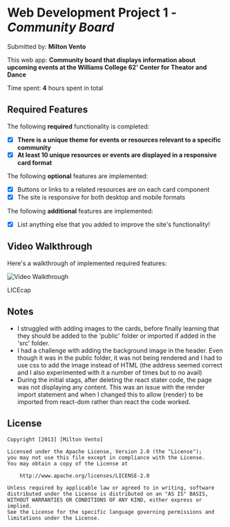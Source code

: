 # Web Development Project 1 - *Community Board*

Submitted by: **Milton Vento**

This web app: **Community board that displays information about upcoming events at the Williams College 62' Center for Theator and Dance**

Time spent: **4** hours spent in total

## Required Features

The following **required** functionality is completed:

- [x] **There is a unique theme for events or resources relevant to a specific community**
- [x] **At least 10 unique resources or events are displayed in a responsive card format**

The following **optional** features are implemented:

- [x] Buttons or links to a related resources are on each card component
- [x] The site is responsive for both desktop and mobile formats

The following **additional** features are implemented:

* [x] List anything else that you added to improve the site's functionality!

## Video Walkthrough

Here's a walkthrough of implemented required features:

<img src='./Walkthrough.gif' title='Video Walkthrough' width='' alt='Video Walkthrough' />

<!-- Replace this with whatever GIF tool you used! -->
LICEcap
<!-- Recommended tools:
[Kap](https://getkap.co/) for macOS
[ScreenToGif](https://www.screentogif.com/) for Windows
[peek](https://github.com/phw/peek) for Linux. -->

## Notes

- I struggled with adding images to the cards, before finally learning that they should be added to the 'public' folder or imported if added in the 'src' folder. 
- I had a challenge with adding the background image in the header. Even though it was in the public folder, it was not being rendered and I had to use css to add the image instead of HTML (the address seemed correct and I also experimented with it a number of times but to no avail)
- During the initial stags, after deleting the react stater code, the page was not displaying any content. This was an issue with the render import statement and when I changed this to allow {render} to be imported from react-dom rather than react the code worked.

## License

    Copyright [2013] [Milton Vento]

    Licensed under the Apache License, Version 2.0 (the "License");
    you may not use this file except in compliance with the License.
    You may obtain a copy of the License at

        http://www.apache.org/licenses/LICENSE-2.0

    Unless required by applicable law or agreed to in writing, software
    distributed under the License is distributed on an "AS IS" BASIS,
    WITHOUT WARRANTIES OR CONDITIONS OF ANY KIND, either express or implied.
    See the License for the specific language governing permissions and
    limitations under the License.